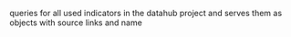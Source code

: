 queries for all used indicators in the datahub project and serves them as objects with source links and name

